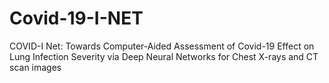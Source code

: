 # Covid-19-I-NET
COVID-I Net: Towards Computer-Aided Assessment of Covid-19 Effect on Lung Infection Severity via Deep Neural Networks for Chest X-rays and CT scan images
